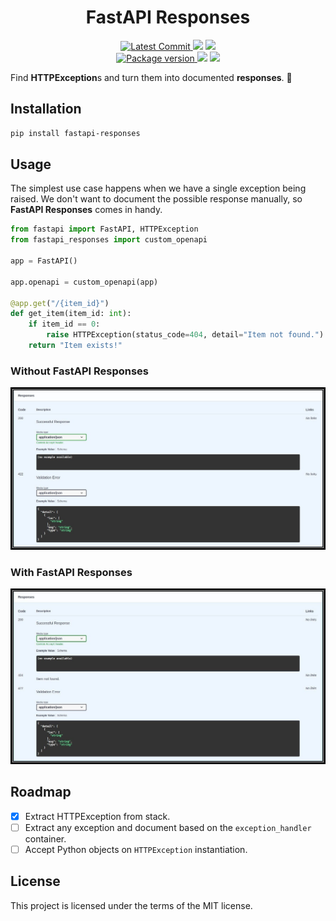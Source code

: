<h1 align="center">
    <strong>FastAPI Responses</strong>
</h1>
<p align="center">
    <a href="https://github.com/Kludex/fastapi-responses" target="_blank">
        <img src="https://img.shields.io/github/last-commit/Kludex/fastapi-responses" alt="Latest Commit">
    </a>
        <img src="https://img.shields.io/github/workflow/status/Kludex/fastapi-responses/Test">
        <img src="https://img.shields.io/codecov/c/github/Kludex/fastapi-responses">
    <br />
    <a href="https://pypi.org/project/fastapi-responses" target="_blank">
        <img src="https://img.shields.io/pypi/v/fastapi-responses" alt="Package version">
    </a>
    <img src="https://img.shields.io/pypi/pyversions/fastapi-responses">
    <img src="https://img.shields.io/github/license/Kludex/fastapi-responses">
</p>

Find **HTTPException**s and turn them into documented **responses**. :tada:

## Installation

``` bash
pip install fastapi-responses
```

## Usage

The simplest use case happens when we have a single exception being raised. We don't want to document the possible response manually, so **FastAPI Responses** comes in handy.

``` python
from fastapi import FastAPI, HTTPException
from fastapi_responses import custom_openapi

app = FastAPI()

app.openapi = custom_openapi(app)

@app.get("/{item_id}")
def get_item(item_id: int):
    if item_id == 0:
        raise HTTPException(status_code=404, detail="Item not found.")
    return "Item exists!"
```

### Without FastAPI Responses

<img src="./assets/without.jpg" width="1000" title="Without FastAPI responses">

### With FastAPI Responses

<img src="./assets/with.jpg" width="1000" title="With FastAPI responses">

## Roadmap

- [X] Extract HTTPException from stack.
- [ ] Extract any exception and document based on the `exception_handler` container.
- [ ] Accept Python objects on `HTTPException` instantiation.

## License

This project is licensed under the terms of the MIT license.
